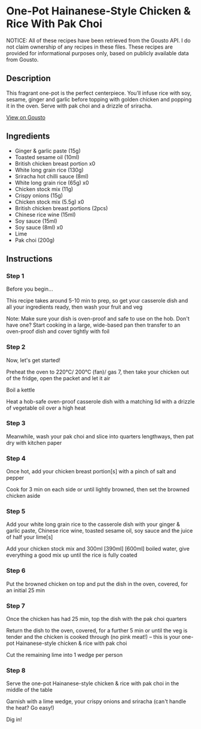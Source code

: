 # One-Pot Hainanese-Style Chicken & Rice With Pak Choi

NOTICE: All of these recipes have been retrieved from the Gousto API. I do not claim ownership of any recipes in these files. These recipes are provided for informational purposes only, based on publicly available data from Gousto.

## Description

This fragrant one-pot is the perfect centerpiece. You’ll infuse rice with soy, sesame, ginger and garlic before topping with golden chicken and popping it in the oven. Serve with pak choi and a drizzle of sriracha.

[View on Gousto](https://www.gousto.co.uk/recipes/cookbook/one-pot-hainanese-inspired-chicken-rice-with-pak-choi)

## Ingredients

- Ginger & garlic paste (15g)
- Toasted sesame oil (10ml)
- British chicken breast portion x0
- White long grain rice (130g)
- Sriracha hot chilli sauce (8ml)
- White long grain rice (65g) x0
- Chicken stock mix (11g)
- Crispy onions (15g)
- Chicken stock mix (5.5g) x0
- British chicken breast portions (2pcs)
- Chinese rice wine (15ml)
- Soy sauce (15ml)
- Soy sauce (8ml) x0
- Lime
- Pak choi (200g)

## Instructions


### Step 1

Before you begin...

This recipe takes around 5-10 min to prep, so get your casserole dish and all your ingredients ready, then wash your fruit and veg

Note: Make sure your dish is oven-proof and safe to use on the hob. Don't have one? Start cooking in a large, wide-based pan then transfer to an oven-proof dish and cover tightly with foil


### Step 2

Now, let's get started!

Preheat the oven to 220°C/ 200°C (fan)/ gas 7, then take your chicken out of the fridge, open the packet and let it air

Boil a kettle

Heat a hob-safe oven-proof casserole dish with a matching lid with a drizzle of vegetable oil over a high heat


### Step 3

Meanwhile, wash your pak choi and slice into quarters lengthways, then pat dry with kitchen paper


### Step 4

Once hot, add your chicken breast portion[s] with a pinch of salt and pepper

Cook for 3 min on each side or until lightly browned, then set the browned chicken aside


### Step 5

Add your white long grain rice to the casserole dish with your ginger & garlic paste, Chinese rice wine, toasted sesame oil, soy sauce and the juice of half your lime[s]

Add your chicken stock mix and 300ml <span class="text-purple">[390ml]</span> <span class="text-danger">[600ml]</span> boiled water, give everything a good mix up until the rice is fully coated


### Step 6

Put the browned chicken on top and put the dish in the oven, covered, for an initial 25 min


### Step 7

Once the chicken has had 25 min, top the dish with the pak choi quarters

Return the dish to the oven, covered, for a further 5 min or until the veg is tender and the chicken is cooked through (no pink meat!) – this is your one-pot Hainanese-style chicken & rice with pak choi

Cut the remaining lime into 1 wedge per person

### Step 8

Serve the one-pot Hainanese-style chicken & rice with pak choi in the middle of the table

Garnish with a lime wedge, your crispy onions and sriracha (can't handle the heat? Go easy!)

Dig in!

